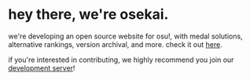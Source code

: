# hey there, we're osekai.
we're developing an open source website for osu!, with medal solutions, alternative rankings, version archival, and more. check it out [here](https://osekai.net).

if you're interested in contributing, we highly recommend you join our [development server](https://discord.gg/uZ9CsQBvqM)!
